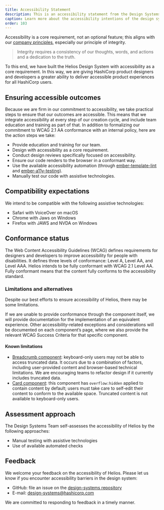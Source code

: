 ```yaml
---
title: Accessibility Statement
description: This is an accessibility statement from the Design Systems Team.
caption: Learn more about the accessibility intentions of the design system.
order: 103
---
```


Accessibility is a core requirement, not an optional feature; this aligns with our [company principles](https://www.hashicorp.com/our-principles), especially our principle of integrity.

> Integrity requires a consistency of our thoughts, words, and actions and a dedication to the truth.

To this end, we have built the Helios Design System with accessibility as a core requirement. In this way, we are giving HashiCorp product designers and developers a greater ability to deliver accessible product experiences for all HashiCorp users.

## Ensuring accessible outcomes

Because we are firm in our commitment to accessibility, we take practical steps to ensure that our outcomes are accessible. This means that we integrate accessibility at every step of our creation cycle, and include team education and training as part of that. In addition to formalizing our commitment to WCAG 2.1 AA conformance with an internal policy, here are the action steps we take:

- Provide education and training for our team.
- Design with accessibility as a core requirement.
- Conduct design reviews specifically focused on accessibility.
- Ensure our code renders to the browser in a conformant way.
- Use the available accessibility automation (through [ember-template-lint](https://github.com/ember-template-lint/ember-template-lint) and [ember-a11y-testing](https://github.com/ember-a11y/ember-a11y-testing)).
- Manually test our code with assistive technologies.

## Compatibility expectations

We intend to be compatible with the following assistive technologies:

- Safari with VoiceOver on macOS
- Chrome with Jaws on Windows
- Firefox with JAWS and NVDA on Windows

## Conformance status

The Web Content Accessibility Guidelines (WCAG) defines requirements for designers and developers to improve accessibility for people with disabilities. It defines three levels of conformance: Level A, Level AA, and Level AAA. Helios intends to be fully conformant with WCAG 2.1 Level AA. Fully conformant means that the content fully conforms to the accessibility standard.

### Limitations and alternatives

Despite our best efforts to ensure accessibility of Helios, there may be some limitations.

If we are unable to provide conformance through the component itself, we will provide documentation for the implementation of an equivalent experience. Other accessibility-related exceptions and considerations will be documented on each component’s page, where we also provide the relevant WCAG Success Criteria for that specific component.

#### Known limitations

- [Breadcrumb component](/components/breadcrumb): keyboard-only users may not be able to access truncated data. It occurs due to a combination of factors, including user-provided content and browser-based technical limitations. We are encouraging teams to refactor design if it currently includes truncated data.
- [Card component](/components/card): this component has `overflow:hidden` applied to contain content by default; users must take care to self-edit their content to conform to the available space. Truncated content is not available to keyboard-only users.

## Assessment approach

The Design Systems Team self-assesses the accessibility of Helios by the following approaches:

- Manual testing with assistive technologies
- Use of available automated checks

## Feedback

We welcome your feedback on the accessibility of Helios. Please let us know if you encounter accessibility barriers in the design system:

- GitHub: file an issue on the [design-systems repository](https://github.com/hashicorp/design-system/issues/new)
- E-mail: [design-systems@hashicorp.com](mailto:design-systems@hashicorp.com)

We are committed to responding to feedback in a timely manner.
